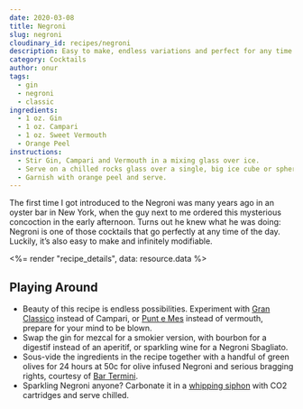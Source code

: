 ```yaml
---
date: 2020-03-08
title: Negroni
slug: negroni
cloudinary_id: recipes/negroni
description: Easy to make, endless variations and perfect for any time of the day.
category: Cocktails
author: onur
tags:
  - gin
  - negroni
  - classic
ingredients:
  - 1 oz. Gin
  - 1 oz. Campari
  - 1 oz. Sweet Vermouth
  - Orange Peel
instructions:
  - Stir Gin, Campari and Vermouth in a mixing glass over ice.
  - Serve on a chilled rocks glass over a single, big ice cube or sphere.
  - Garnish with orange peel and serve.
---
```


The first time I got introduced to the Negroni was many years ago in an oyster bar in New York, when the guy next to me ordered this mysterious concoction in the early afternoon. Turns out he knew what he was doing: Negroni is one of those cocktails that go perfectly at any time of the day. Luckily, it’s also easy to make and infinitely modifiable.

<%= render "recipe_details", data: resource.data %>

## Playing Around

- Beauty of this recipe is endless possibilities. Experiment with [Gran Classico](https://www.tempusfugitspirits.com/gran-classico-bitter) instead of Campari, or [Punt e Mes](http://www.appuntamentoyes.com/) instead of vermouth, prepare for your mind to be blown.
- Swap the gin for mezcal for a smokier version, with bourbon for a digestif instead of an aperitif, or sparkling wine for a Negroni Sbagliato.
- Sous-vide the ingredients in the recipe together with a handful of green olives for 24 hours at 50c for olive infused Negroni and serious bragging rights, courtesy of [Bar Termini](http://bar-termini-soho.com/).
- Sparkling Negroni anyone? Carbonate it in a [whipping siphon](https://www.isi.com/en/culinary/products/detail/product/gourmet-whip/) with CO2 cartridges and serve chilled.
